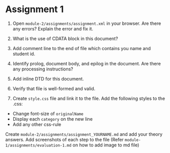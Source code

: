 # Assignment 1

1. Open `module-2/assignments/assignment.xml` in your browser. Are there any errors? Explain the error and fix it.

2. What is the use of CDATA block in this document?



3. Add comment line to the end of file which contains you name and student id.

4. Identify prolog, document body, and epilog in the document. Are there any processing instructions?


5. Add inline DTD for this document.

6. Verify that file is well-formed and valid.

7. Create `style.css` file and link it to the file. Add the following styles to the .css:

- Change font-size of `originalName`
- Display each `category` on the new line
- Add any other css-rule

Create `module-2/assignments/assignment_YOURNAME.md` and add your theory answers. Add screenshots of each step to the file (Refer `module-1/assignments/evaluation-1.md` on how to add image to md file)
